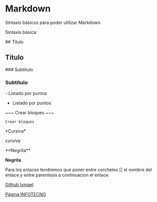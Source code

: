 # Markdown

Sintaxis básicos para poder utilizar Markdown.

Sintaxis básica:

\#\# Título
## Título

\#\#\# Subtítulo
### Subtítulo

\- Listado por puntos

- Listado por puntos

\~\~\~
Crear bloques
\~\~\~

~~~
Crear bloques
~~~

\*Cursiva\*

*cursiva*

\*\*Negrita\*\*

**Negrita**

Para los enlaces tendremos que poner entre corchetes [] el nombre del enlace y
entre parentesis a continuacion el enlace.

[Github Ismael](https://github.com/ismaelse95)

[Página INFOTECNO](https://tutecnoinfor.wordpress.com/)
